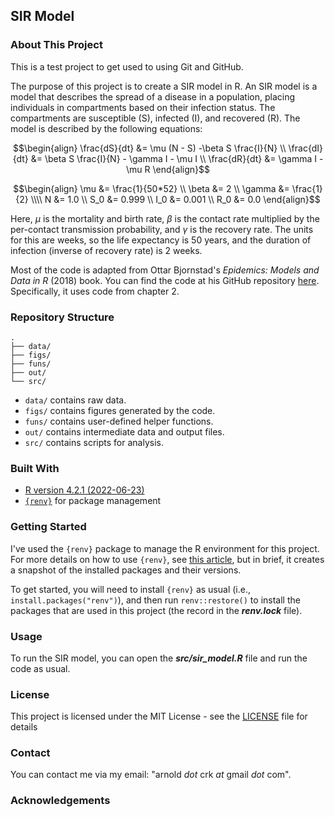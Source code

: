 ## SIR Model
### About This Project

This is a test project to get used to using Git and GitHub.

The purpose of this project is to create a SIR model in R.
An SIR model is a model that describes the spread of a disease in a population, placing individuals in compartments based on their infection status.
The compartments are susceptible (S), infected (I), and recovered (R).
The model is described by the following equations:

```math
\begin{align}
\frac{dS}{dt} &= \mu (N - S) -\beta S \frac{I}{N} \\
\frac{dI}{dt} &= \beta S \frac{I}{N} - \gamma I - \mu I \\
\frac{dR}{dt} &= \gamma I - \mu R
\end{align}
```

```math
\begin{align}
\mu &= \frac{1}{50*52} \\
\beta &= 2 \\
\gamma &= \frac{1}{2} \\\\

N &= 1.0 \\
S_0 &= 0.999 \\
I_0 &= 0.001 \\
R_0 &= 0.0
\end{align}
```

Here, $\mu$ is the mortality and birth rate, $\beta$ is the contact rate multiplied by the per-contact transmission probability, and $\gamma$ is the recovery rate.
The units for this are weeks, so the life expectancy is 50 years, and the duration of infection (inverse of recovery rate) is 2 weeks.

Most of the code is adapted from Ottar Bjornstad's *Epidemics: Models and Data in R* (2018) book. You can find the code at his GitHub repository [here](https://github.com/objornstad/epimdr). Specifically, it uses code from chapter 2.

### Repository Structure

```
.
├── data/
├── figs/
├── funs/
├── out/
└── src/
```

- `data/` contains raw data.
- `figs/` contains figures generated by the code.
- `funs/` contains user-defined helper functions.
- `out/` contains intermediate data and output files.
- `src/` contains scripts for analysis.

### Built With

- [R version 4.2.1 (2022-06-23)](https://cran.r-project.org/bin/macosx/)
- [`{renv}`](https://rstudio.github.io/renv/articles/renv.html) for package management

### Getting Started

I've used the `{renv}` package to manage the R environment for this project.
For more details on how to use `{renv}`, see [this article](https://rstudio.github.io/renv/articles/renv.html), but in brief, it creates a snapshot of the installed packages and their versions.

To get started, you will need to install `{renv}` as usual (i.e., `install.packages("renv")`), and then run `renv::restore()` to install the packages that are used in this project (the record in the ***renv.lock*** file).

### Usage

To run the SIR model, you can open the ***src/sir_model.R*** file and run the code as usual.

### License
This project is licensed under the MIT License - see the [LICENSE](LICENSE) file for details

### Contact

You can contact me via my email: "arnold *dot* crk *at* gmail *dot* com".

### Acknowledgements
